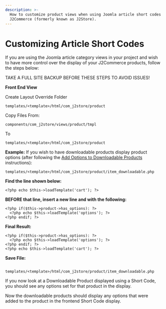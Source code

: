 ```yaml
---
description: >-
  How to customize product views when using Joomla article short codes with
  J2Commerce (formerly known as J2Store).
---
```


# Customizing Article Short Codes

If you are using the Joomla article category views in your project and wish to have more control over the display of your J2Commerce products, follow the steps below:

TAKE A FULL SITE BACKUP BEFORE THESE STEPS TO AVOID ISSUES!

**Front End View**



Create Layout Override Folder

```
templates/<template>/html/com_j2store/product
```

Copy Files From:

```
components/com_j2store/views/product/tmpl
```

To

```
templates/<template>/html/com_j2store/product
```

**Example:** If you wish to have downloadable products display product options (after following the [Add Options to Downloadable Products](to-add-options-to-downloadable-products.md) instructions):

```
templates/<template>/html/com_j2store/product/item_downloadable.php
```

**Find the line shown below:**

```
<?php echo $this->loadTemplate('cart'); ?>
```

**BEFORE that line, insert a new line and with the following:**

```
<?php if($this->product->has_options): ?>
  <?php echo $this->loadTemplate('options'); ?>
<?php endif; ?>
```

**Final Result:**

```
<?php if($this->product->has_options): ?>
  <?php echo $this->loadTemplate('options'); ?>
<?php endif; ?>
<?php echo $this->loadTemplate('cart'); ?>
```

**Save File:**

```

templates/<template>/html/com_j2store/product/item_downloadable.php
```

If you now look at a Downloadable Product displayed using a Short Code, you should see any options set for that product in the display.

Now the downloadable products should display any options that were added to the product in the frontend Short Code display.
